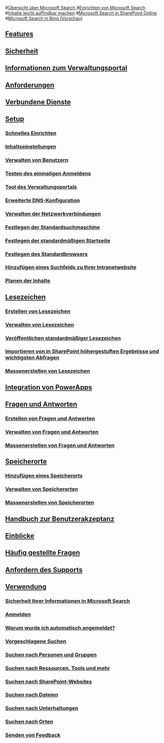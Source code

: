 #[Übersicht über Microsoft Search ](overview-microsoft-search.md)
#[Einrichten von Microsoft Search](setup-microsoft-search.md)
#[Inhalte leicht auffindbar machen](make-content-easy-to-find.md)
#[Microsoft Search in SharePoint Online](get-started-search-in-sharepoint-online.md)
#[Microsoft Search in Bing (Vorschau)](why-microsoft-search.md)
## [Features](features.md)
## [Sicherheit](security.md)
## [Informationen zum Verwaltungsportal](about-the-admin-portal.md)
## [Anforderungen](requirements.md)
## [Verbundene Dienste](connected-services.md)
## [Setup](set-up-microsoft-search.md)
### [Schnelles Einrichten](quick-set-up.md)
### [Inhaltseinstellungen](content-settings.md)
### [Verwalten von Benutzern](add-users.md)
### [Testen des einmaligen Anmeldens](test-single-sign-on.md)
### [Tool des Verwaltungsportals](admin-portal-tools.md)
### [Erweiterte DNS-Konfiguration](advanced-dns-configuration.md)
### [Verwalten der Netzwerkverbindungen](manage-network-connections.md)
### [Festlegen der Standardsuchmaschine](set-default-search-engine.md)
### [Festlegen der standardmäßigen Startseite](set-default-homepage.md)
### [Festlegen des Standardbrowsers](set-default-browser.md)
### [Hinzufügen eines Suchfelds zu Ihrer Intranetwebsite](add-a-search-box-to-your-intranet-site.md)
### [Planen der Inhalte](plan-your-content.md)
## [Lesezeichen](create-and-manage-bookmarks.md)
### [Erstellen von Lesezeichen](create-bookmarks.md)
### [Verwalten von Lesezeichen](manage-bookmarks.md)
### [Veröffentlichen standardmäßiger Lesezeichen](publish-default-bookmarks.md)
### [Importieren von in SharePoint höhergestuften Ergebnisse und wichtigsten Abfragen](import-sharepoint-promoted-results-and-top-queries.md)
### [Massenerstellen von Lesezeichen](bulk-create-bookmarks.md)
## [Integration von PowerApps](integrate-powerapps.md)
## [Fragen und Antworten](create-and-manage-qas.md)
### [Erstellen von Fragen und Antworten](create-qas.md)
### [Verwalten von Fragen und Antworten](manage-qas.md)
### [Massenerstellen von Fragen und Antworten](bulk-create-qas.md)
## [Speicherorte](locations.md)
### [Hinzufügen eines Speicherorts](add-a-location.md)
### [Verwalten von Speicherorten](manage-locations.md)
### [Massenerstellen von Speicherorten](bulk-create-locations.md)
## [Handbuch zur Benutzerakzeptanz](user-adoption-guide.md)
## [Einblicke](get-insights.md)
## [Häufig gestellte Fragen](faqs.md)
## [Anfordern des Supports](get-support.md)
## [Verwendung](use/about-microsoft-search.md)
### [Sicherheit Ihrer Informationen in Microsoft Search](use/how-microsoft-search-keeps-your-info-secure.md)
### [Anmelden](use/sign-in.md)
### [Warum wurde ich automatisch angemeldet?](use/why-am-i-automatically-signed-in.md)
### [Vorgeschlagene Suchen](use/suggested-searches.md)
### [Suchen nach Personen und Gruppen](use/find-people-and-groups.md)
### [Suchen nach Ressourcen, Tools und mehr](use/find-resources-tools-and-more.md)
### [Suchen nach SharePoint-Websites](use/find-sharepoint-sites.md)
### [Suchen nach Dateien](use/find-files.md)
### [Suchen nach Unterhaltungen](use/find-conversations.md)
### [Suchen nach Orten](use/find-locations.md)
### [Senden von Feedback](use/send-feedback.md)
